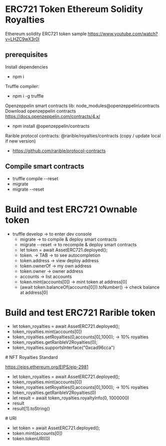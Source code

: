 # ERC721 Token Ethereum Solidity Royalties

Ethereum solidity ERC721 token sample https://www.youtube.com/watch?v=LHZC9wX3r0I
## prerequisites

Install dependencies

  - npm i

Truffle compiler:

  - npm i -g truffle

Openzeppelin smart contracts lib: node_modules\@openzeppelin\contracts
Download openzeppelin contracts https://docs.openzeppelin.com/contracts/4.x/

  - npm install @openzeppelin/contracts

Rarible protocol contracts: @rarible/royalties/contracts (copy / update local if new version)

  - https://github.com/rarible/protocol-contracts

## Compile smart contracts

- truffle compile --reset 
- migrate 
- migrate --reset

# Build and test ERC721 Ownable token

- truffle develop -> to enter dev console
  - migrate -> to compile & deploy smart contracts
  - migrate --reset -> to recompile & deploy smart contracts
  - let token = await AssetERC721.deployed();
  - token. -> TAB -> to see autocompletion
  - token.address -> view deploy address
  - token.ownerOf -> my own address
  - token.owner -> owner address
  - accounts -> list accounts
  - token.mint(accounts[0]) -> mint token at address[0] 
  - (await token.balanceOf(accounts[0])).toNumber() -> check balance at address[0]

# Build and test ERC721 Rarible token

 - let token_royalties = await AssetERC721.deployed();
 - token_royalties.mint(accounts[0])
 - token_royalties.setRoyalties(0,accounts[0],1000); -> 10% royalties
 - token_royalties.getRaribleV2Royalties(0);
 - token_royalties.supportsInterface("0xcad96cca")

# NFT Royalties Standard

 https://eips.ethereum.org/EIPS/eip-2981

 - let token_royalties = await AssetERC721.deployed();
 - token_royalties.mint(accounts[0])
 - token_royalties.setRoyalties(0,accounts[0],1000); -> 10% royalties
 - token_royalties.getRaribleV2Royalties(0)
 - let result = await token_royalties.royaltyInfo(0, 1000000)
 - result
 - result[1].toString()

# URI
 
 - let token = await AssetERC721.deployed();
 - token.mint(accounts[0])
 - token.tokenURI(0)
 

